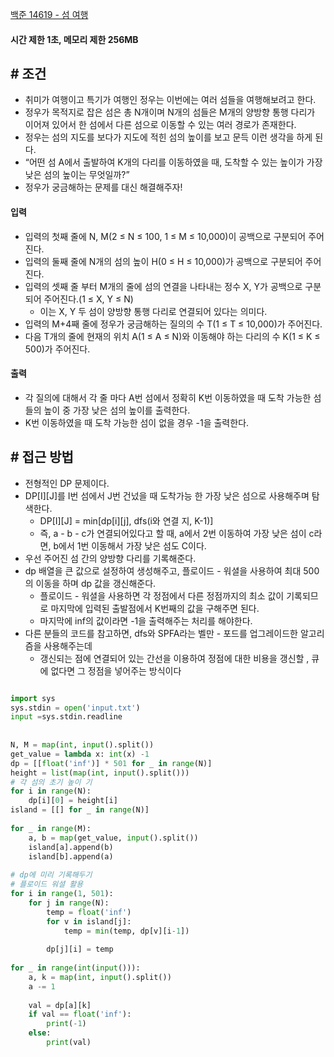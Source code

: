 
[백준 14619 - 섬 여행](https://www.acmicpc.net/problem/14619)


#### **시간 제한 1초, 메모리 제한 256MB**

## **# 조건**

- 취미가 여행이고 특기가 여행인 정우는 이번에는 여러 섬들을 여행해보려고 한다. 
- 정우가 목적지로 잡은 섬은 총 N개이며 N개의 섬들은 M개의 양방향 통행 다리가 이어져 있어서 한 섬에서 다른 섬으로 이동할 수 있는 여러 경로가 존재한다.
- 정우는 섬의 지도를 보다가 지도에 적힌 섬의 높이를 보고 문득 이런 생각을 하게 된다.
- “어떤 섬 A에서 출발하여 K개의 다리를 이동하였을 때, 도착할 수 있는 높이가 가장 낮은 섬의 높이는 무엇일까?”
- 정우가 궁금해하는 문제를 대신 해결해주자!


#### **입력**
- 입력의 첫째 줄에 N, M(2 ≤ N ≤ 100, 1 ≤ M ≤ 10,000)이 공백으로 구분되어 주어진다.
- 입력의 둘째 줄에 N개의 섬의 높이 H(0 ≤ H ≤ 10,000)가 공백으로 구분되어 주어진다.
- 입력의 셋째 줄 부터 M개의 줄에 섬의 연결을 나타내는 정수 X, Y가 공백으로 구분 되어 주어진다.(1 ≤ X, Y ≤ N) 
	- 이는 X, Y 두 섬이 양방향 통행 다리로 연결되어 있다는 의미다.
- 입력의 M+4째 줄에 정우가 궁금해하는 질의의 수 T(1 ≤ T ≤ 10,000)가 주어진다.
- 다음 T개의 줄에 현재의 위치 A(1 ≤ A ≤ N)와 이동해야 하는 다리의 수 K(1 ≤ K ≤ 500)가 주어진다.


#### **출력**
- 각 질의에 대해서 각 줄 마다 A번 섬에서 정확히 K번 이동하였을 때 도착 가능한 섬들의 높이 중 가장 낮은 섬의 높이를 출력한다.
- K번 이동하였을 때 도착 가능한 섬이 없을 경우 -1을 출력한다.



## **# 접근 방법**

- 전형적인 DP 문제이다.
- DP[I][J]를 I번 섬에서 J번 건넜을 때 도착가능 한 가장 낮은 섬으로 사용해주며 탐색한다.
	- DP[I][J] = min[dp[i][j], dfs(i와 연결 지, K-1)]
	- 즉, a - b - c가 연결되어있다고 할 때, a에서 2번 이동하여 가장 낮은 섬이 c라면, b에서 1번 이동해서 가장 낮은 섬도 C이다.
- 우선 주어진 섬 간의 양방향 다리를 기록해준다.
- dp 배열을 큰 값으로 설정하여 생성해주고, 플로이드 - 워셜을 사용하여 최대 500의 이동을 하며 dp 값을 갱신해준다.
	- 플로이드 - 워셜을 사용하면 각 정점에서 다른 정점까지의 최소 값이 기록되므로 마지막에 입력된 출발점에서 K번째의 값을 구해주면 된다.
	- 마지막에 inf의 값이라면 -1을 출력해주는 처리를 해야한다.
- 다른 분들의 코드를 참고하면, dfs와 SPFA라는 벨만 - 포드를 업그레이드한 알고리즘을 사용해주는데
	- 갱신되는 점에 연결되어 있는 간선을 이용하여 정점에 대한 비용을 갱신할 , 큐에 없다면 그 정점을 넣어주는 방식이다


```python

import sys  
sys.stdin = open('input.txt')  
input =sys.stdin.readline  
  
  
N, M = map(int, input().split())  
get_value = lambda x: int(x) -1  
dp = [[float('inf')] * 501 for _ in range(N)]  
height = list(map(int, input().split()))  
# 각 섬의 초기 높이 기
for i in range(N):  
    dp[i][0] = height[i]  
island = [[] for _ in range(N)]  
  
for _ in range(M):  
    a, b = map(get_value, input().split())  
    island[a].append(b)  
    island[b].append(a)  
  
# dp에 미리 기록해두기 
# 플로이드 워셜 활용
for i in range(1, 501):  
    for j in range(N):  
        temp = float('inf')  
        for v in island[j]:  
            temp = min(temp, dp[v][i-1])  
  
        dp[j][i] = temp  
  
for _ in range(int(input())):  
    a, k = map(int, input().split())  
    a -= 1  
  
    val = dp[a][k]  
    if val == float('inf'):  
        print(-1)  
    else:  
        print(val)
```